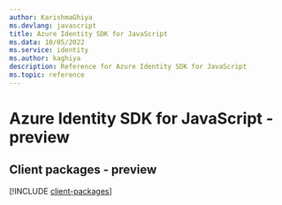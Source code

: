 ```yaml
---
author: KarishmaGhiya
ms.devlang: javascript
title: Azure Identity SDK for JavaScript
ms.data: 10/05/2022
ms.service: identity
ms.author: kaghiya
description: Reference for Azure Identity SDK for JavaScript
ms.topic: reference
---
```

# Azure Identity SDK for JavaScript - preview

## Client packages - preview
[!INCLUDE [client-packages](identity-client-index.md)]